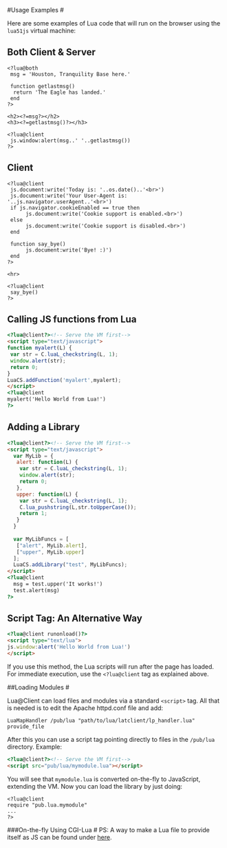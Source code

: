 #Usage Examples #

Here are some examples of Lua code that will run on the browser using the `lua51js` virtual machine:

## Both Client & Server #

```
<?lua@both
 msg = 'Houston, Tranquility Base here.'
 
 function getlastmsg()
  return 'The Eagle has landed.'
 end
?>

<h2><?=msg?></h2>
<h3><?=getlastmsg()?></h3>

<?lua@client
 js.window:alert(msg..' '..getlastmsg())
?>
```

## Client #

```
<?lua@client
 js.document:write('Today is: '..os.date()..'<br>')
 js.document:write('Your User-Agent is: '..js.navigator.userAgent..'<br>')
 if js.navigator.cookieEnabled == true then
      js.document:write('Cookie support is enabled.<br>')
 else
      js.document:write('Cookie support is disabled.<br>')
 end
 
 function say_bye()
      js.document:write('Bye! :)')
 end
?>

<hr>

<?lua@client
 say_bye()
?>
```

## Calling JS functions from Lua #

```html
<?lua@client?><!-- Serve the VM first-->
<script type="text/javascript">
function myalert(L) {
 var str = C.luaL_checkstring(L, 1);
 window.alert(str);
 return 0;
}
LuaCS.addFunction('myalert',myalert);
</script>
<?lua@client
myalert('Hello World from Lua!')
?>
```

## Adding a Library #

```html
<?lua@client?><!-- Serve the VM first-->
<script type="text/javascript">
  var MyLib = {
   alert: function(L) {
    var str = C.luaL_checkstring(L, 1);
    window.alert(str);
    return 0;
   },
   upper: function(L) {
    var str = C.luaL_checkstring(L, 1);
    C.lua_pushstring(L,str.toUpperCase());
    return 1;
   }
  }
  
  var MyLibFuncs = [
   ["alert", MyLib.alert],
   ["upper", MyLib.upper]
  ];
  LuaCS.addLibrary("test", MyLibFuncs);
</script>
<?lua@client
  msg = test.upper('It works!')
  test.alert(msg)
?>
```

## Script Tag: An Alternative Way #

```html
<?lua@client runonload()?>
<script type="text/lua">
js.window:alert('Hello World from Lua!')
</script>
```

If you use this method, the Lua scripts will run after the page has loaded. For immediate execution, use the `<?lua@client` tag as explained above.

##Loading Modules #

Lua@Client can load files and modules via a standard `<script>` tag. All that is needed is to edit the Apache httpd.conf file and add:

```
LuaMapHandler /pub/lua "path/to/lua/latclient/lp_handler.lua" provide_file
```

After this you can use a script tag pointing directly to files in the `/pub/lua` directory. Example:

```html
<?lua@client?><!-- Serve the VM first-->
<script src="pub/lua/mymodule.lua"></script>
```

You will see that `mymodule.lua` is converted on-the-fly to JavaScript, extending the VM. Now you can load the library by just doing: 

```
<?lua@client
require "pub.lua.mymodule"
...
?>
```

###On-the-fly Using CGI-Lua #
PS: A way to make a Lua file to provide itself as JS can be found under [here](https://github.com/felipedaragon/lua_at_client/blob/master/examples/file_provider/demo_cgilua.lua).
